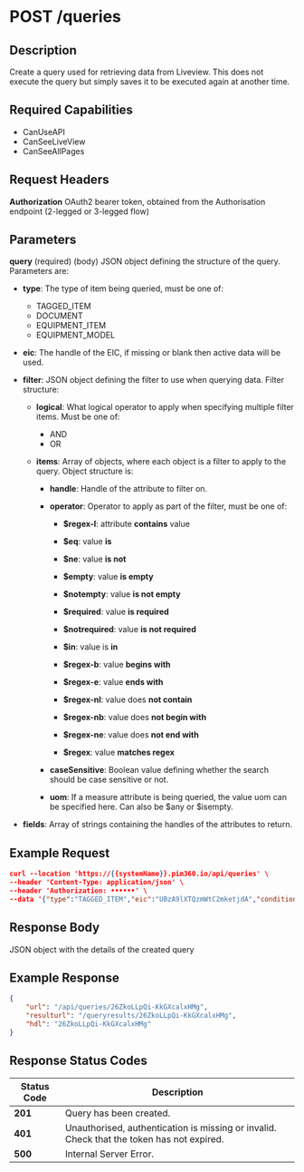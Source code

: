 # POST /queries

## Description
Create a query used for retrieving data from Liveview. This does not execute the query but simply saves it to be executed again at another time.

## Required Capabilities
* CanUseAPI
* CanSeeLiveView
* CanSeeAllPages

## Request Headers

**Authorization** OAuth2 bearer token, obtained from the Authorisation endpoint (2-legged or 3-legged flow)

## Parameters
**query** (required) (body) JSON object defining the structure of the query. Parameters are:

* **type**: The type of item being queried, must be one of:
    * TAGGED_ITEM
    * DOCUMENT
    * EQUIPMENT_ITEM
    * EQUIPMENT_MODEL

* **eic**: The handle of the EIC, if missing or blank then active data will be used.

* **filter**: JSON object defining the filter to use when querying data. 
    Filter structure:
    * **logical**: What logical operator to apply when specifying multiple filter items. Must be one of:
        * AND
        * OR
    
    * **items**: Array of objects, where each object is a filter to apply to the query. Object structure is:
        * **handle**: Handle of the attribute to filter on.
        * **operator**: Operator to apply as part of the filter, must be one of:
            * **$regex-l**: attribute **contains** value
            
            * **$eq**: value **is**

            * **$ne**: value **is not**

            * **$empty**:  value **is empty**

            * **$notempty**: value **is not empty**

            * **$required**: value **is required**

            * **$notrequired**: value **is not required**

            * **$in**: value is **in**

            * **$regex-b**: value **begins with**

            * **$regex-e**: value **ends with**

            * **$regex-nl**: value does **not contain**

            * **$regex-nb**: value does **not begin with**

            * **$regex-ne**: value does **not end with**

            * **$regex**: value **matches regex**
        * **caseSensitive**: Boolean value defining whether the search should be case sensitive or not.

        * **uom**: If a measure attribute is being queried, the value uom can be specified here. Can also be $any or $isempty.


* **fields**: Array of strings containing the handles of the attributes to return.


## Example Request
```JSON
curl --location 'https://{{systemName}}.pim360.io/api/queries' \
--header 'Content-Type: application/json' \
--header 'Authorization: ••••••' \
--data '{"type":"TAGGED_ITEM","eic":"UBzA9lXTQzmWtC2mketjdA","conditions":{"logical":"OR","items":[{"handle":"TssXvM-8Rb27GuDrXCBKjg","operator":"$eq","value":"Fremantle (C)","caseSensitive":false,"excludeUoM":false,"regex":false,"uom":null}]},"fields":["y6b-Bxk1S1KbPG-WEjwsBQ","TssXvM-8Rb27GuDrXCBKjg","XO19QrZgSjqurYdGbfMvdA","vQPCnBpNRwSAjFbTbu_vxw","QlTaiX6jQZez38iQi8tcag","VGR1IxLlSEeXbbHYQP-MUg","HvJUq1IRSrKDwwzEotOQQg"]}'
```

## Response Body
JSON object with the details of the created query

## Example Response
```JSON
{
    "url": "/api/queries/26ZkoLLpQi-KkGXcalxHMg",
    "resulturl": "/queryresults/26ZkoLLpQi-KkGXcalxHMg",
    "hdl": "26ZkoLLpQi-KkGXcalxHMg"
}
```

## Response Status Codes
| Status Code | Description |
| -------- | ------- |
|**201** |Query has been created.|
|**401** |Unauthorised, authentication is missing or invalid. Check that the token has not expired.|
|**500** |Internal Server Error.|


